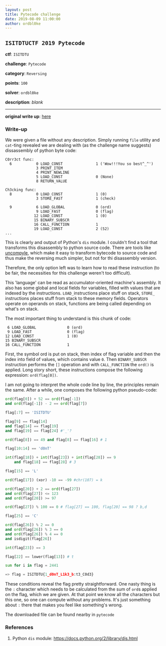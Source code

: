 ```yaml
---
layout: post
title: Pytecode challenge
date: 2019-08-09 11:00:00
author: ordbl0ke
---
```


## `ISITDTUCTF 2019 Pytecode`

__ctf__: `ISITDTU` 

__challenge__: `Pytecode`

__category__: `Reversing`

__points__: `100`

__solver__: `ordbl0ke`

__description__: _blank_

---
__original write up__: [here](https://github.com/dissect-ctu/ctfs/tree/master/2019-ISITDTUCTF_QUALS/%5BReversing%5Dpytecode_100pts)
### Write-up

We were given a file without any description. Simply running `file` utility and `cat`-ting revealed we are dealing with (as the challenge name suggests) dissassembly of python byte code:

```
C0rr3ct func:
  6           0 LOAD_CONST               1 ('Wow!!!You so best^_^')
              3 PRINT_ITEM          
              4 PRINT_NEWLINE       
              5 LOAD_CONST               0 (None)
              8 RETURN_VALUE        

Ch3cking func:
  8           0 LOAD_CONST               1 (0)
              3 STORE_FAST               1 (check)

  9           6 LOAD_GLOBAL              0 (ord)
              9 LOAD_FAST                0 (flag)
             12 LOAD_CONST               1 (0)
             15 BINARY_SUBSCR       
             16 CALL_FUNCTION            1
             19 LOAD_CONST               2 (52)
...
```

This is clearly and output of Python's `dis` module. I couldn't find a tool that transforms this disassembly to python source code. There are tools like [uncompyle](https://pypi.org/project/uncompyle6/), which make it easy to transform bytecode to source code and thus make the reversing much simpler, but not for thi disassembly version. 

Therefore, the only option left was to learn how to read these instruction (to be fair, the necessities for this challenge weren't too difficult). 

This 'language' can be read as accumulator-oriented machine's assembly. It also has some global and local fields for variables, filled with values that are indexed by the instructions.  `LOAD_`instructions place stuff on stack, `STORE_` instructions places stuff from stack to these memory fields. Operators operate on operands on stack, functions are being called depending on what's on stack. 

The most important thing to understand is this chunk of code:

```
 6 LOAD_GLOBAL              0 (ord)
 9 LOAD_FAST                0 (flag)
12 LOAD_CONST               1 (0)
15 BINARY_SUBSCR       
16 CALL_FUNCTION            1
```

First, the symbol ord is put on stack, then index of flag variable and then the index into field of values, which contains value `0`. Then `BINARY_SUBSCR` instruction performs the `[]` operation and with `CALL_FUNCTION` the `ord()` is applied. Long story short, these instructions compose the following expression: `ord(flag[0])`. 

I am not going to interpret the whole code line by line, the principles remain the same. After a while, one composes the following python pseudo-code:

```python
ord(flag[0]) + 52 == ord(flag[-1]) 
and ord(flag[-1]) - 2 == ord(flag[7])

flag[:7] == 'ISITDTU'

flag[9] == flag[14] 
and flag[14] == flag[19] 
and flag[19] == flag[24] #'_'?

ord(flag[8]) == 49 and flag[8] == flag[16] # 1

flag[10:14] == 'd0nT'

int(flag[18]) + int(flag[23]) + int(flag[28]) == 9
    and flag[18] == flag[28] # 3

flag[15] == 'L'

ord(flag[17]) (xor) -10 == -99 #chr(107) = k

ord(flag[20]) + 2 == ord(flag[27]) 
and ord(flag[27]) <= 123 
and ord(flag[20]) >= 97

ord(flag[27]) % 100 == 0 # flag[27] == 100, flag[20] == 98 ? b,d

flag[25] == 'C'

ord(flag[26]) % 2 == 0 
and ord(flag[26]) % 3 == 0 
and ord(flag[26]) % 4 == 0
and isdigit(flag[26]) 

int(flag[23]) == 3

flag[22] == lower(flag[13]) # t

sum for i in flag = 2441

=> flag = ISITDTU{1_d0nT_L1k3_b:t3_C0d3}
```

These conditions reveal the flag pretty straightforward. One nasty thing is the `:` character which needs to be calculated from the sum of `ord`s applied on the flag, which we are given. At that point we know all the characters but this one, so one can compute without any problems. It's just something about `:` there that makes you feel like something's wrong.

The downloaded file can be found nearby in `pytecode`

### References

1. Python `dis` module: https://docs.python.org/2/library/dis.html
